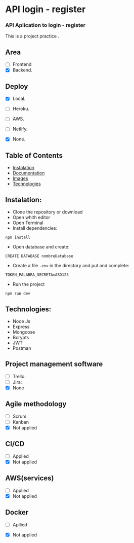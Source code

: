 # API login - register

### API Aplication to login - register

This is a project practice .

## Area
- [ ] Frontend
- [x] Backend. 

## Deploy
- [x] Local.
- [ ] Heroku. 
- [ ] AWS.
- [ ] Netlify.
- [x] None.


## <a name="table-of-contents"></a>Table of Contents
- [Instalation](#installation)
- [Documentation](#documentation)
- [Images](#images)
- [Technologies](#technologies)

## <a name="installation"></a>Instalation:

- Clone the repository or download
- Open whith editor
- Open Terminal
- Install dependencies:
```
npm install
```
- Open database and create:
```
CREATE DATABASE nombreDatabase
```
- Create a file `.env` in the directory and put and complete:
```
TOKEN_PALABRA_SECRETA=ASD123
```
- Run the project

`npm run dev`

## <a name="technologies"></a>Technologies:
- Node Js
- Express
- Mongoose
- Bcrypts
- JWT
- Postman 

## Project management software
- [ ] Trello: 
- [ ] Jira: 
- [x] None

## Agile methodology
- [ ] Scrum
- [ ] Kanban
- [x] Not applied

## CI/CD
- [ ] Applied
- [x] Not applied

## AWS(services)
- [ ] Applied
- [x] Not applied

## Docker
- [ ] Apllied
- [x] Not applied

